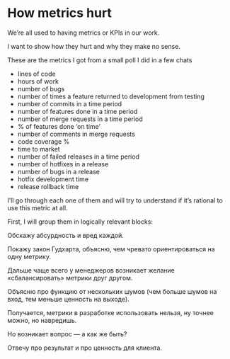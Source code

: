# How metrics hurt

We’re all used to having metrics or KPIs in our work.

I want to show how they hurt and why they make no sense.

These are the metrics I got from a small poll I did in a few chats
- lines of code
- hours of work
- number of bugs
- number of times a feature returned to development from testing
- number of commits in a time period
- number of features done in a time period
- number of merge requests in a time period
- % of features done ‘on time’
- number of comments in merge requests
- code coverage %
- time to market
- number of failed releases in a time period
- number of hotfixes in a release
- number of bugs in a release
- hotfix development time
- release rollback time

I’ll go through each one of them and will try to understand if it’s rational to use this metric at all.

First, I will group them in logically relevant blocks:



Обскажу абсурдность и вред каждой.

Покажу закон Гудхарта, объясню, чем чревато ориентироваться на одну метрику.

Дальше чаще всего у менеджеров возникает желание «сбалансировать» метрики друг другом.

Объясню про функцию от нескольких шумов (чем больше шумов на вход, тем меньше ценность на выходе).

Получается, метрики в разработке использовать нельзя, ну точнее можно, но навредишь.

Но возникает вопрос — а как же быть?

Отвечу про результат и про ценность для клиента.
